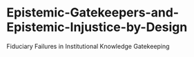 # Epistemic-Gatekeepers-and-Epistemic-Injustice-by-Design
Fiduciary Failures in Institutional Knowledge Gatekeeping
